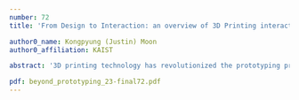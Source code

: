 ```yaml
---
number: 72
title: 'From Design to Interaction: an overview of 3D Printing interactive prototypes'

author0_name: Kongpyung (Justin) Moon
author0_affiliation: KAIST

abstract: '3D printing technology has revolutionized the prototyping process by enabling fast and cost-efficient creation of functional prototypes. These prototypes have the potential to be disruptive as they allow testing user interaction under a range of conditions. The advancements in 3D printing functional parts will allow users to print beta prototypes that actuate, sense, and process information, enabling for rapid manufacture of initial ideas and products. This workshop paper includes how a material property and its reaction to heat can be leveraged to control functions such as resistance, leading to the creation of 3D printed fuses and switches, which opens up wide research opportunities to explore and develop 3D printed processors that can be integrated into objects during the printing process.'

pdf: beyond_prototyping_23-final72.pdf
---
```

